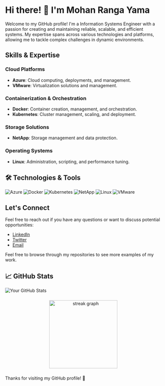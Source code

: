 # Hi there! 👋 I'm Mohan Ranga Yama

Welcome to my GitHub profile! I'm a Information Systems Engineer with a passion for creating and maintaining reliable, scalable, and efficient systems. My expertise spans across various technologies and platforms, allowing me to tackle complex challenges in dynamic environments.

## Skills & Expertise

### Cloud Platforms
- **Azure**: Cloud computing, deployments, and management.
- **VMware**: Virtualization solutions and management.

### Containerization & Orchestration
- **Docker**: Container creation, management, and orchestration.
- **Kubernetes**: Cluster management, scaling, and deployment.

### Storage Solutions
- **NetApp**: Storage management and data protection.

### Operating Systems
- **Linux**: Administration, scripting, and performance tuning.

## 🛠️ Technologies & Tools

![Azure](https://img.shields.io/badge/Azure-0089D6?style=for-the-badge&logo=azure&logoColor=white)
![Docker](https://img.shields.io/badge/Docker-2496ED?style=for-the-badge&logo=docker&logoColor=white)
![Kubernetes](https://img.shields.io/badge/Kubernetes-326CE5?style=for-the-badge&logo=kubernetes&logoColor=white)
![NetApp](https://img.shields.io/badge/NetApp-0072CE?style=for-the-badge&logo=netapp&logoColor=white)
![Linux](https://img.shields.io/badge/Linux-FCC624?style=for-the-badge&logo=linux&logoColor=black)
![VMware](https://img.shields.io/badge/VMware-607078?style=for-the-badge&logo=vmware&logoColor=white)

## Let's Connect

Feel free to reach out if you have any questions or want to discuss potential opportunities:

- [LinkedIn](https://www.linkedin.com/in/mohan-ranga-yama-70771068)
- [Twitter](https://twitter.com/MrMohanranga)
- [Email](mailto:mohanranga.yama@gmail.com)

Feel free to browse through my repositories to see more examples of my work.

## 📈 GitHub Stats

![Your GitHub Stats](https://github-readme-stats.vercel.app/api?username=your-github-username&show_icons=true&hide_title=true&hide=prs&count_private=true&hide_border=true&theme=radical)

###

<div align="center">
  <img src="https://streak-stats.demolab.com?user=maurodesouza&locale=en&mode=daily&theme=dark&hide_border=false&border_radius=5&order=3" height="220" alt="streak graph"  />
</div>

###

Thanks for visiting my GitHub profile! 🚀


